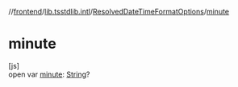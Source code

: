 //[frontend](../../../index.md)/[lib.tsstdlib.intl](../index.md)/[ResolvedDateTimeFormatOptions](index.md)/[minute](minute.md)

# minute

[js]\
open var [minute](minute.md): [String](https://kotlinlang.org/api/latest/jvm/stdlib/kotlin/-string/index.html)?
